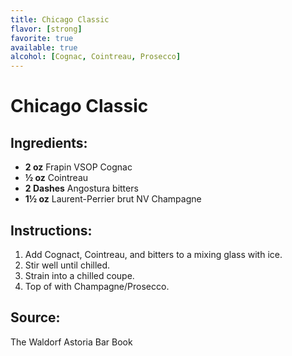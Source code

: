 ```yaml
---
title: Chicago Classic
flavor: [strong]
favorite: true
available: true
alcohol: [Cognac, Cointreau, Prosecco]
---
```

# Chicago Classic

## Ingredients:
- **2 oz** Frapin VSOP Cognac
- **½ oz** Cointreau
- **2 Dashes** Angostura bitters
- **1½ oz** Laurent-Perrier brut NV Champagne

## Instructions:
1. Add Cognact, Cointreau, and bitters to a mixing glass with ice.
2. Stir well until chilled.
3. Strain into a chilled coupe.
4. Top of with Champagne/Prosecco.

## Source:
The Waldorf Astoria Bar Book




